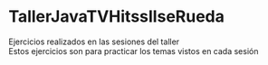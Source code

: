 # TallerJavaTVHitssIlseRueda
Ejercicios realizados en las sesiones del taller<br>
Estos ejercicios son para practicar los temas vistos en cada sesión

